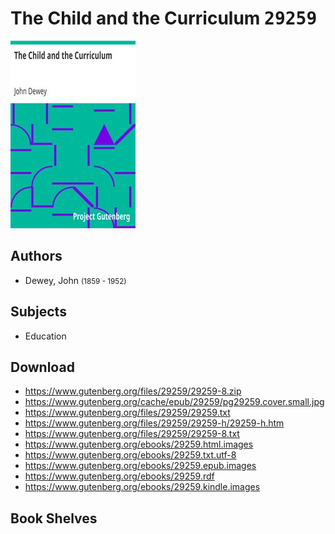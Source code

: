 # The Child and the Curriculum <kbd>29259</kbd>

![](./cover.medium.jpg "")

## Authors


 - Dewey, John <small>(1859 - 1952)</small>

## Subjects


 - Education

## Download


 - https://www.gutenberg.org/files/29259/29259-8.zip
 - https://www.gutenberg.org/cache/epub/29259/pg29259.cover.small.jpg
 - https://www.gutenberg.org/files/29259/29259.txt
 - https://www.gutenberg.org/files/29259/29259-h/29259-h.htm
 - https://www.gutenberg.org/files/29259/29259-8.txt
 - https://www.gutenberg.org/ebooks/29259.html.images
 - https://www.gutenberg.org/ebooks/29259.txt.utf-8
 - https://www.gutenberg.org/ebooks/29259.epub.images
 - https://www.gutenberg.org/ebooks/29259.rdf
 - https://www.gutenberg.org/ebooks/29259.kindle.images

## Book Shelves


